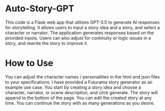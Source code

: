 # Auto-Story-GPT
This code is a Flask web app that utilizes GPT-3.5 to generate AI responses for storytelling. It allows users to input a story idea and a story, and select a character or narrator. The application generates responses based on the provided inputs. Users can also adjust for continuity or logic issues in a story, and rewrite the story to improve it.
# How to Use
You can adjust the character names / personalities in the html and json files to your specifications.  I have provided a Futurama story generator as an example use case.
You start by creating a story idea and choose a character, narrator, or scene description, and click generate.  The story will append to the bottom of the page.  You can edit the created story at any time.  You can continue the story with as many generations as you desire.
